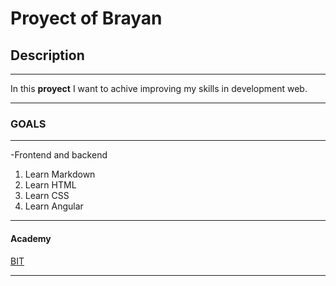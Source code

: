 # Proyect of Brayan
## Description
--- 

In this **proyect** I want to achive improving my skills in development web.

---
### GOALS
---
-Frontend and backend
1. Learn Markdown
2. Learn HTML
3. Learn CSS
4. Learn Angular

---
#### Academy
[BIT](https://bit.learn.ada-school.org/)

---
